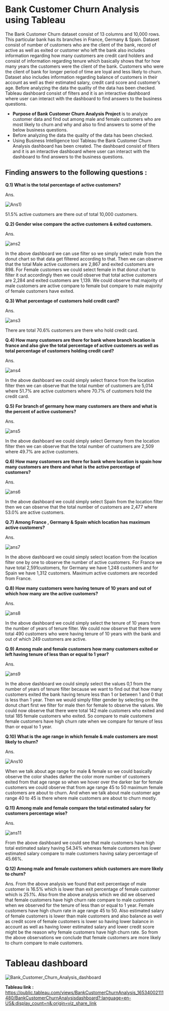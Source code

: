 # Bank Customer Churn Analysis using Tableau

The Bank Customer Churn dataset consist of 13 columns and 10,000 rows. This particular bank has its branches in France, Germany & Spain. Dataset consist of number of customers who are the client of the bank, record of active as well as exited or customer who left the bank also includes information regarding how many customers are credit card holders and consist of information regarding tenure which basically shows that for how many years the customers were the client of the bank. Customers who were the client of bank for longer period of time are loyal and less likely to churn. Dataset also includes information regarding balance of customers in their account as well as their estimated salary, credit card score and customer’s age. Before analyzing the data the quality of the data has been checked. Tableau dashboard consist of filters and it is an interactive dashboard where user can interact with the dashboard to find answers to the business questions.
* **Purpose of Bank Customer Churn Analysis Project** is to analyze customer data and find out among male and female customers who are most likely to churn and why and also to find answers to some of the below business questions.
* Before analyzing the data the quality of the data has been checked.
* Using Business Intelligence tool Tableau the Bank Customer Churn Analysis dashboard has been created. The dashboard consist of filters and it is an interactive dashboard where user can interact with the dashboard to find answers to the business questions.

## **Finding answers to the following questions** : 

**Q.1) What is the total percentage of active customers?**

Ans. 

![Ans1)](https://user-images.githubusercontent.com/87359806/170265109-160ef346-77a9-4199-9dd4-3a64974266bb.PNG)

51.5% active customers are there out of total 10,000 customers.


**Q.2) Gender wise compare the active customers & exited customers.**

Ans.

![ans2](https://user-images.githubusercontent.com/87359806/170264133-de077b53-160f-4d04-8b29-aead12f19a90.PNG)

In the above dashboard we can use filter so we simply select male from the donut chart so that data get filtered according to that. Then we can observe that the total Male active customers are 2,867 and exited customers are 898. For Female customers we could select female in that donut chart to filter it out accordingly then we could observe that total active customers are 2,284 and exited customers are 1,139. 
We could observe that majority of male customers are active compare to female but compare to male majority of female customers have exited.

**Q.3) What percentage of customers hold credit card?**

Ans.

![ans3](https://user-images.githubusercontent.com/87359806/170264198-7eac0954-b59f-4784-a016-bcb00339cba8.PNG)

There are total 70.6% customers are there who hold credit card. 

**Q.4) How many customers are there for bank where branch location is france and also give the total percentage of active customers as well as total percentage of customers holding credit card?**

Ans.

![ans4](https://user-images.githubusercontent.com/87359806/170264259-b70418a2-070d-440d-9638-91e2e7449f5c.PNG)

In the above dashboard we could simply select france from the location filter then we can observe that the total number of customers are 5,014 where 51.7% are active customers where 70.7% of customers hold the credit card.

**Q.5) For branch of germany how many customers are there and what is the percent of active customers?** 

Ans.

![ans5](https://user-images.githubusercontent.com/87359806/170264321-40f8bd38-b4a8-4654-a1d8-f5d4b234f157.PNG)

In the above dashboard we could simply select Germany from the location filter then we can observe that the total number of customers are 2,509 where 49.7% are active customers.

**Q.6) How many customers are there for bank where location is spain how many customers are there and what is the active percentage of customers?**

Ans.

![ans6](https://user-images.githubusercontent.com/87359806/170277653-68a729e5-e6a3-464a-9ab2-23af14e3d0fd.PNG)

In the above dashboard we could simply select Spain from the location filter then we can observe that the total number of customers are 2,477 where 53.0% are active customers.

**Q.7) Among France , Germany & Spain which location has maximum active customers?**

Ans.

![ans7](https://user-images.githubusercontent.com/87359806/170277731-f20819cb-e00d-4dfb-bf96-baeeda2d5720.PNG)

In the above dashboard we could simply select location from the location filter one by one to observe the number of active customers. For France we have total 2,591customers, for Germany we have 1,248 customers and for Spain we have 1,312 customers. Maximum active customers are recorded from France.

**Q.8) How many customers were having tenure of 10 years and out of which how many are the active customers?**

Ans.

![ans8](https://user-images.githubusercontent.com/87359806/170277792-27a812fd-e604-44c2-beb8-15c68b291710.PNG)

In the above dashboard we could simply select the tenure of 10 years from the number of years of tenure filter. We could now observe that there were total 490 customers who were having tenure of 10 years with the bank and out of which 249 customers are active.

**Q.9) Among male and female customers how many customers exited or left having tenure of less than or equal to 1 year?**

Ans.

![ans9](https://user-images.githubusercontent.com/87359806/170277846-c2838198-e797-4aa6-bbed-1fa013367398.PNG)

In the above dashboard we could simply select the values 0,1 from the number of years of tenure filter because we want to find out that how many customers exited the bank having tenure less than 1 or between 1 and 0 that is less than 1 year. Then we would simply filter gender by selecting on the donut chart first we filter for male then for female to observe the values. We could now observe that there were total 142 male customers who exited and total 185 female customers who exited. So compare to male customers female customers have high churn rate when we compare for tenure of less than or equal to 1 year.

**Q.10) What is the age range in which female & male customers are most likely to churn?**

Ans.

![Ans10](https://user-images.githubusercontent.com/87359806/170277981-81637923-1d0a-470f-9e0b-d8b3637e51d7.PNG)

When we talk about age range for male & female so we could basically observe the color shades darker the color more number of customers exited from that age range so when we hover over the darker bar for female customers we could observe that from age range 45 to 50 maximum female customers are about to churn. And when we talk about male customer age range 40 to 45 is there where male customers are about to churn mostly. 

**Q.11) Among male and female compare the total estimated salary for customers percentage wise?**

Ans. 

![ans11](https://user-images.githubusercontent.com/87359806/170280203-33da12df-1985-4d4a-8431-13d5a0b46378.PNG)

From the above dashboard we could see that male customers have high total estimated salary having 54.34% whereas female customers has lower estimated salary compare to male customers having salary percentage of 45.66%.

**Q.12) Among male and female customers which customers are more likely to churn?**

Ans. From the above analysis we found that exit percentage of male customer is 16.5% which is lower than exit percentage of female customer which is 25.1%. Also from the above analysis which we did we observed that female customers have high churn rate compare to male customers when we observed for the tenure of less than or equal to 1 year. Female customers have high churn rate in age range 45 to 50. Also estimated salary of female customers is lower than male customers and also  balance as well as credit score of female customers is lower so having lower balance in account as well as having lower estimated salary and lower credit score might be the reason why female customers have high churn rate. So from the above observations we conclude that female customers are more likely to churn compare to male customers. 

# **Tableau dashboard** 

![Bank_Customer_Churn_Analysis_dashboard](https://user-images.githubusercontent.com/87359806/170280594-efdc44b0-2ea9-48fd-885a-ec532f493248.PNG)


**Tableau link :** https://public.tableau.com/views/BankCustomerChurnAnalysis_16534002111480/BankCustomerChurnAnalysisdashboard?:language=en-US&:display_count=n&:origin=viz_share_link
